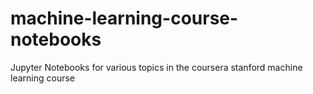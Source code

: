 # machine-learning-course-notebooks
Jupyter Notebooks for various topics in the coursera stanford machine learning course
